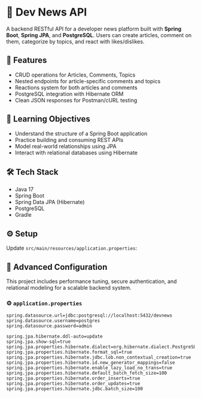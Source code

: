 # 📰 Dev News API

A backend RESTful API for a developer news platform built with **Spring Boot**, **Spring JPA**, and **PostgreSQL**. Users can create articles, comment on them, categorize by topics, and react with likes/dislikes.

## 🚀 Features

- CRUD operations for Articles, Comments, Topics
- Nested endpoints for article-specific comments and topics
- Reactions system for both articles and comments
- PostgreSQL integration with Hibernate ORM
- Clean JSON responses for Postman/cURL testing

## 🧠 Learning Objectives

- Understand the structure of a Spring Boot application
- Practice building and consuming REST APIs
- Model real-world relationships using JPA
- Interact with relational databases using Hibernate

## 🛠️ Tech Stack

- Java 17
- Spring Boot
- Spring Data JPA (Hibernate)
- PostgreSQL
- Gradle

## ⚙️ Setup

Update `src/main/resources/application.properties`:

## 🔐 Advanced Configuration

This project includes performance tuning, secure authentication, and relational modeling for a scalable backend system.

### ⚙️ `application.properties`

```properties
spring.datasource.url=jdbc:postgresql://localhost:5432/devnews
spring.datasource.username=postgres
spring.datasource.password=admin

spring.jpa.hibernate.ddl-auto=update
spring.jpa.show-sql=true
spring.jpa.properties.hibernate.dialect=org.hibernate.dialect.PostgreSQLDialect
spring.jpa.properties.hibernate.format_sql=true
spring.jpa.properties.hibernate.jdbc.lob.non_contextual_creation=true
spring.jpa.properties.hibernate.id.new_generator_mappings=false
spring.jpa.properties.hibernate.enable_lazy_load_no_trans=true
spring.jpa.properties.hibernate.default_batch_fetch_size=100
spring.jpa.properties.hibernate.order_inserts=true
spring.jpa.properties.hibernate.order_updates=true
spring.jpa.properties.hibernate.jdbc.batch_size=100

